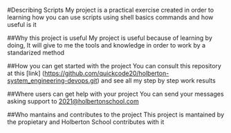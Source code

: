 #Describing Scripts
My project is a practical exercise created in order to learning how you can use scripts using shell basics commands and how useful is it

##Why this project is useful
My project is useful because of learning by doing, It will give to me the tools and knowledge in order to work by a standarized method

##How you can get started with the project
You can consult this repository at this [link] (https://github.com/quickcode20/holberton-system_engineering-devops.git) and see all my step by step work results

##Where users can get help with your project
You can send your messages asking support to 2021@holbertonschool.com

##Who mantains and contributes to the project
This project is mantained by the propietary and Holberton School contributes with it